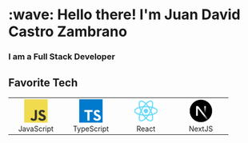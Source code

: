 <h1 align="left">:wave: Hello there! I'm Juan David Castro Zambrano</h1>
<h3 align="left">I am a Full Stack Developer</h3>

<h2 align="left">Favorite Tech</h2>

<table>
  <tr>
    <td align="center" width="96">
        <a href="#">
          <img src="./img/javascript-original.svg" width="48" height="48" alt="TypeScript" />
        </a>
        <br>JavaScript
      </td>
    <td align="center" width="96">
      <a href="#">
        <img src="./img/typescript-original.svg" width="48" height="48" alt="TypeScript" />
      </a>
      <br>TypeScript
    </td>
    <td align="center" width="96">
      <a href="#">
        <img src="./img/react-original.svg" width="48" height="48" alt="TypeScript" />
      </a>
      <br>React
    </td>
    <td align="center" width="96">
      <a href="#">
        <img src="./img/nextjs-original.svg" width="48" height="48" alt="TypeScript" />
      </a>
      <br>NextJS
    </td>
  </tr>
</table>

[linkedin]: https://www.linkedin.com/in/juan-david-castro-zambrano-gosssth-dev-955bb9210/ "LinkedIn"